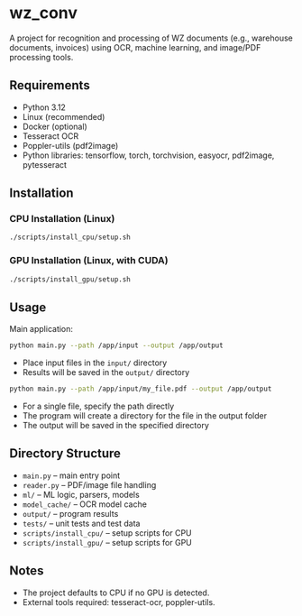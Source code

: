 # wz_conv

A project for recognition and processing of WZ documents (e.g., warehouse documents, invoices) using OCR, machine learning, and image/PDF processing tools.

## Requirements

- Python 3.12
- Linux (recommended)
- Docker (optional)
- Tesseract OCR
- Poppler-utils (pdf2image)
- Python libraries: tensorflow, torch, torchvision, easyocr, pdf2image, pytesseract

## Installation

### CPU Installation (Linux)

```bash
./scripts/install_cpu/setup.sh
```

### GPU Installation (Linux, with CUDA)

```bash
./scripts/install_gpu/setup.sh
```

## Usage

Main application:
```bash
python main.py --path /app/input --output /app/output
```

- Place input files in the `input/` directory
- Results will be saved in the `output/` directory

```bash
python main.py --path /app/input/my_file.pdf --output /app/output
```

- For a single file, specify the path directly
- The program will create a directory for the file in the output folder
- The output will be saved in the specified directory

## Directory Structure

- `main.py` – main entry point
- `reader.py` – PDF/image file handling
- `ml/` – ML logic, parsers, models
- `model_cache/` – OCR model cache
- `output/` – program results
- `tests/` – unit tests and test data
- `scripts/install_cpu/` – setup scripts for CPU
- `scripts/install_gpu/` – setup scripts for GPU


## Notes

- The project defaults to CPU if no GPU is detected.
- External tools required: tesseract-ocr, poppler-utils.
